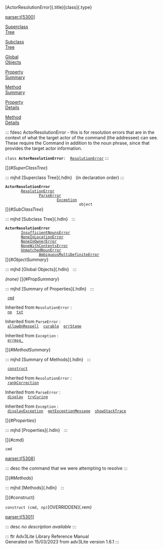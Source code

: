 [ActorResolutionError]{.title}[class]{.type}

[parser.t](../file/parser.t.html)\[[5300](../source/parser.t.html#5300)\]

[Superclass\
Tree](#_SuperClassTree_)

[Subclass\
Tree](#_SubClassTree_)

[Global\
Objects](#_ObjectSummary_)

[Property\
Summary](#_PropSummary_)

[Method\
Summary](#_MethodSummary_)

[Property\
Details](#_Properties_)

[Method\
Details](#_Methods_)

::: fdesc
ActorResolutionError - this is for resolution errors that are in the
context of what the target actor of the command (the addressee) can see.
These require the Command in addition to the noun phrase, since that
provides the target actor information.

`class `**`ActorResolutionError`**` :   `[`ResolutionError`](../object/ResolutionError.html)
:::

[]{#_SuperClassTree_}

::: mjhd
[Superclass Tree]{.hdln}   (in declaration order)
:::

**`ActorResolutionError`**\
`         `[`ResolutionError`](../object/ResolutionError.html)\
`                 `[`ParseError`](../object/ParseError.html)\
`                         `[`Exception`](../object/Exception.html)\
`                                 object`\
[]{#_SubClassTree_}

::: mjhd
[Subclass Tree]{.hdln}  
:::

**`ActorResolutionError`**\
`         `[`InsufficientNounsError`](../object/InsufficientNounsError.html)\
`         `[`NoneInLocationError`](../object/NoneInLocationError.html)\
`         `[`NoneInOwnerError`](../object/NoneInOwnerError.html)\
`         `[`NoneWithContentsError`](../object/NoneWithContentsError.html)\
`         `[`UnmatchedNounError`](../object/UnmatchedNounError.html)\
`                 `[`AmbiguousMultiDefiniteError`](../object/AmbiguousMultiDefiniteError.html)\
[]{#_ObjectSummary_}

::: mjhd
[Global Objects]{.hdln}  
:::

*(none)* []{#_PropSummary_}

::: mjhd
[Summary of Properties]{.hdln}  
:::

` `[`cmd`](#cmd)`  `

Inherited from `ResolutionError` :\
` `[`np`](../object/ResolutionError.html#np)`  `[`txt`](../object/ResolutionError.html#txt)`  `

Inherited from `ParseError` :\
` `[`allowOnRespell`](../object/ParseError.html#allowOnRespell)`  `[`curable`](../object/ParseError.html#curable)`  `[`errStage`](../object/ParseError.html#errStage)`  `

Inherited from `Exception` :\
` `[`errmsg_`](../object/Exception.html#errmsg_)`  `

[]{#_MethodSummary_}

::: mjhd
[Summary of Methods]{.hdln}  
:::

` `[`construct`](#construct)`  `

Inherited from `ResolutionError` :\
` `[`rankCorrection`](../object/ResolutionError.html#rankCorrection)`  `

Inherited from `ParseError` :\
` `[`display`](../object/ParseError.html#display)`  `[`tryCuring`](../object/ParseError.html#tryCuring)`  `

Inherited from `Exception` :\
` `[`displayException`](../object/Exception.html#displayException)`  `[`getExceptionMessage`](../object/Exception.html#getExceptionMessage)`  `[`showStackTrace`](../object/Exception.html#showStackTrace)`  `

[]{#_Properties_}

::: mjhd
[Properties]{.hdln}  
:::

[]{#cmd}

`cmd`

[parser.t](../file/parser.t.html)\[[5308](../source/parser.t.html#5308)\]

::: desc
the command that we were attempting to resolve
:::

[]{#_Methods_}

::: mjhd
[Methods]{.hdln}  
:::

[]{#construct}

`construct (cmd, np)`[OVERRIDDEN]{.rem}

[parser.t](../file/parser.t.html)\[[5301](../source/parser.t.html#5301)\]

::: desc
*no description available*
:::

::: ftr
Adv3Lite Library Reference Manual\
Generated on 15/03/2023 from adv3Lite version 1.6.1
:::
